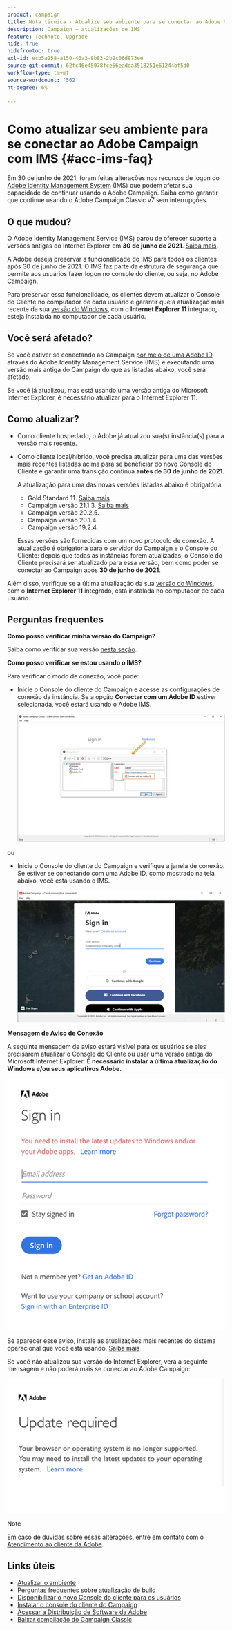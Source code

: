 ```yaml
---
product: campaign
title: Nota técnica - Atualize seu ambiente para se conectar ao Adobe Campaign com IMS
description: Campaign — atualizações de IMS
feature: Technote, Upgrade
hide: true
hidefromtoc: true
exl-id: ecb5a258-a150-46a3-8b83-2b2c06d873ee
source-git-commit: 62fc46e45078fce56eadda3518251e61244bf5d0
workflow-type: tm+mt
source-wordcount: '562'
ht-degree: 6%

---
```


# Como atualizar seu ambiente para se conectar ao Adobe Campaign com IMS {#acc-ims-faq}



Em 30 de junho de 2021, foram feitas alterações nos recursos de logon do [Adobe Identity Management System](https://helpx.adobe.com/br/enterprise/using/identity.html) (IMS) que podem afetar sua capacidade de continuar usando o Adobe Campaign. Saiba como garantir que continue usando o Adobe Campaign Classic v7 sem interrupções.

## O que mudou?

O Adobe Identity Management Service (IMS) parou de oferecer suporte a versões antigas do Internet Explorer em **30 de junho de 2021**. [Saiba mais](https://helpx.adobe.com/br/x-productkb/global/update-operating-system-and-browser.html).

A Adobe deseja preservar a funcionalidade do IMS para todos os clientes após 30 de junho de 2021. O IMS faz parte da estrutura de segurança que permite aos usuários fazer logon no console do cliente, ou seja, no Adobe Campaign.

Para preservar essa funcionalidade, os clientes devem atualizar o Console do Cliente no computador de cada usuário e garantir que a atualização mais recente da sua [versão do Windows](../../rn/using/compatibility-matrix.md#ClientConsoleoperatingsystems), com o **Internet Explorer 11** integrado, esteja instalada no computador de cada usuário.

## Você será afetado?

Se você estiver se conectando ao Campaign [por meio de uma Adobe ID](../../integrations/using/about-adobe-id.md), através do Adobe Identity Management Service (IMS) e executando uma versão mais antiga do Campaign do que as listadas abaixo, você será afetado.

Se você já atualizou, mas está usando uma versão antiga do Microsoft Internet Explorer, é necessário atualizar para o Internet Explorer 11.

## Como atualizar?

* Como cliente hospedado, o Adobe já atualizou sua(s) instância(s) para a versão mais recente.

* Como cliente local/híbrido, você precisa atualizar para uma das versões mais recentes listadas acima para se beneficiar do novo Console do Cliente e garantir uma transição contínua **antes de 30 de junho de 2021**.

  A atualização para uma das novas versões listadas abaixo é obrigatória:

   * Gold Standard 11. [Saiba mais](../../rn/using/gold-standard.md)
   * Campaign versão 21.1.3. [Saiba mais](../../rn/using/latest-release.md)
   * Campaign versão 20.2.5.
   * Campaign versão 20.1.4.
   * Campaign versão 19.2.4.

  Essas versões são fornecidas com um novo protocolo de conexão. A atualização é obrigatória para o servidor do Campaign e o Console do Cliente: depois que todas as instâncias forem atualizadas, o Console do Cliente precisará ser atualizado para essa versão, bem como poder se conectar ao Campaign após **30 de junho de 2021**.

Além disso, verifique se a última atualização da sua [versão do Windows](../../rn/using/compatibility-matrix.md#ClientConsoleoperatingsystems), com o **Internet Explorer 11** integrado, está instalada no computador de cada usuário.

## Perguntas frequentes

**Como posso verificar minha versão do Campaign?**

Saiba como verificar sua versão [nesta seção](../../platform/using/launching-adobe-campaign.md#getting-your-campaign-version).


**Como posso verificar se estou usando o IMS?**

Para verificar o modo de conexão, você pode:

* Inicie o Console do cliente do Campaign e acesse as configurações de conexão da instância. Se a opção **Conectar com um Adobe ID** estiver selecionada, você estará usando o Adobe IMS.

  ![](../../integrations/using/assets/ims_1.png)

ou

* Inicie o Console do cliente do Campaign e verifique a janela de conexão. Se estiver se conectando com uma Adobe ID, como mostrado na tela abaixo, você está usando o IMS.

  ![](../../integrations/using/assets/adobeID.png)

**Mensagem de Aviso de Conexão**

A seguinte mensagem de aviso estará visível para os usuários se eles precisarem atualizar o Console do Cliente ou usar uma versão antiga do Microsoft Internet Explorer: **É necessário instalar a última atualização do Windows e/ou seus aplicativos Adobe.**

![](../../integrations/using/assets/do-not-localize/errorMsg.png)

Se aparecer esse aviso, instale as atualizações mais recentes do sistema operacional que você está usando. [Saiba mais](https://helpx.adobe.com/br/x-productkb/global/update-operating-system-and-browser.html)

Se você não atualizou sua versão do Internet Explorer, verá a seguinte mensagem e não poderá mais se conectar ao Adobe Campaign:

![](../../integrations/using/assets/do-not-localize/errorUpdateReq.png)

>[!NOTE]
>
>Em caso de dúvidas sobre essas alterações, entre em contato com o [Atendimento ao cliente da Adobe](https://helpx.adobe.com/br/enterprise/admin-guide.html/enterprise/using/support-for-experience-cloud.ug.html).
>

## Links úteis

* [Atualizar o ambiente](../../production/using/build-upgrade.md)
* [Perguntas frequentes sobre atualização de build](../../platform/using/faq-build-upgrade.md)
* [Disponibilizar o novo Console do cliente para os usuários](../../installation/using/client-console-availability-for-windows.md)
* [Instalar o console do cliente do Campaign](../../installation/using/installing-the-client-console.md)
* [Acessar a Distribuição de Software da Adobe](https://experienceleague.adobe.com/docs/experience-cloud/software-distribution/home.html?lang=pt-BR)
* [Baixar compilação do Campaign Classic](https://experience.adobe.com/#/downloads/content/software-distribution/en/campaign.html)
